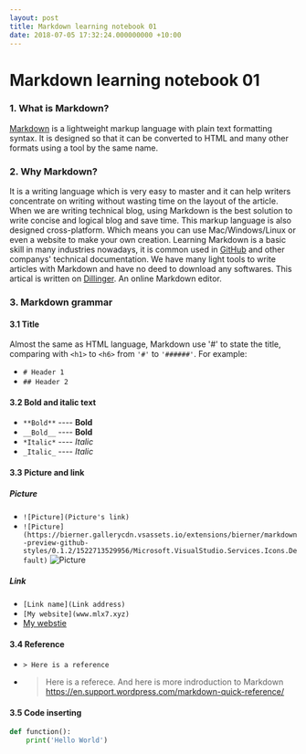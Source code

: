 ```yaml
---
layout: post
title: Markdown learning notebook 01
date: 2018-07-05 17:32:24.000000000 +10:00
---
```

# Markdown learning notebook 01
### 1. What is Markdown?
[Markdown](https://en.wikipedia.org/wiki/Markdown) is a lightweight markup language with plain text formatting syntax. It is designed so that it can be converted to HTML and many other formats using a tool by the same name. 
### 2. Why Markdown?
It is a writing language which is very easy to master and it can help writers concentrate on writing without wasting time on the layout of the article. When we are writing technical blog, using Markdown is the best solution to write concise and logical blog and save time.
This markup language is also designed cross-platform. Which means you can use Mac/Windows/Linux or even a website to make your own creation.
Learning Markdown is a basic skill in many industries nowadays, it is common used in [GitHub](https://github.com) and other companys' technical documentation.
We have many light tools to write articles with Markdown and have no deed to download any softwares.
This artical is written on [Dillinger](https://dillinger.io/). An online Markdown editor.
### 3. Markdown grammar
#### 3.1 Title
Almost the same as HTML language, Markdown use '#' to state the title, comparing with `<h1>` to `<h6>` from `'#'` to `'######'`. For example:
* `# Header 1`
* `## Header 2`
#### 3.2 Bold and italic text
* `**Bold**` ---- **Bold**
* `__Bold__` ---- __Bold__
* `*Italic*` ---- *Italic*
* `_Italic_` ---- _Italic_
#### 3.3 Picture and link
##### Picture
* `![Picture](Picture's link)` 
* `![Picture](https://bierner.gallerycdn.vsassets.io/extensions/bierner/markdown-preview-github-styles/0.1.2/1522713529956/Microsoft.VisualStudio.Services.Icons.Default)`
![Picture](https://bierner.gallerycdn.vsassets.io/extensions/bierner/markdown-preview-github-styles/0.1.2/1522713529956/Microsoft.VisualStudio.Services.Icons.Default)
##### Link
* `[Link name](Link address)`
* `[My website](www.mlx7.xyz)`
* [My webstie](www.mlx7.xyz)
#### 3.4 Reference
* `> Here is a reference`
* > Here is a referece. And here is more indroduction to Markdown https://en.support.wordpress.com/markdown-quick-reference/
#### 3.5 Code inserting
````python
def function():
    print('Hello World')
````




